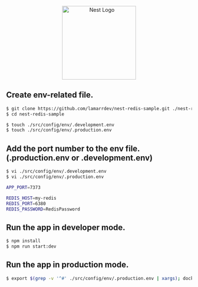 <p align="center">
  <a href="http://nestjs.com/" target="blank"><img src="https://nestjs.com/img/logo-small.svg" width="200" alt="Nest Logo" /></a>
</p>

## Create env-related file.

```bash
$ git clone https://github.com/lamarrdev/nest-redis-sample.git ./nest-redis-sample
$ cd nest-redis-sample

$ touch ./src/config/env/.development.env
$ touch ./src/config/env/.production.env
```

## Add the port number to the env file. (.production.env or .development.env)

```bash
$ vi ./src/config/env/.development.env
$ vi ./src/config/env/.production.env
```

```bash
APP_PORT=7373

REDIS_HOST=my-redis
REDIS_PORT=6380
REDIS_PASSWORD=RedisPassword
```

## Run the app in developer mode.

```bash
$ npm install
$ npm run start:dev
```

## Run the app in production mode.

```bash
$ export $(grep -v '^#' ./src/config/env/.production.env | xargs); docker-compose up --build -d
```
